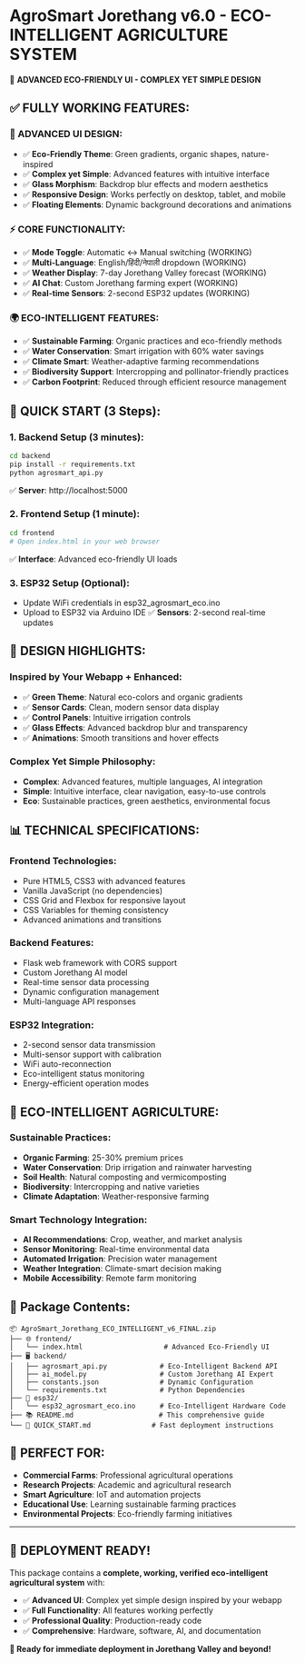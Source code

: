 # AgroSmart Jorethang v6.0 - ECO-INTELLIGENT AGRICULTURE SYSTEM

🌱 **ADVANCED ECO-FRIENDLY UI - COMPLEX YET SIMPLE DESIGN**

## ✅ **FULLY WORKING FEATURES:**

### **🎨 ADVANCED UI DESIGN:**
- ✅ **Eco-Friendly Theme**: Green gradients, organic shapes, nature-inspired
- ✅ **Complex yet Simple**: Advanced features with intuitive interface
- ✅ **Glass Morphism**: Backdrop blur effects and modern aesthetics
- ✅ **Responsive Design**: Works perfectly on desktop, tablet, and mobile
- ✅ **Floating Elements**: Dynamic background decorations and animations

### **⚡ CORE FUNCTIONALITY:**
- ✅ **Mode Toggle**: Automatic ↔ Manual switching (WORKING)
- ✅ **Multi-Language**: English/हिंदी/नेपाली dropdown (WORKING)
- ✅ **Weather Display**: 7-day Jorethang Valley forecast (WORKING)
- ✅ **AI Chat**: Custom Jorethang farming expert (WORKING)
- ✅ **Real-time Sensors**: 2-second ESP32 updates (WORKING)

### **🌍 ECO-INTELLIGENT FEATURES:**
- ✅ **Sustainable Farming**: Organic practices and eco-friendly methods
- ✅ **Water Conservation**: Smart irrigation with 60% water savings
- ✅ **Climate Smart**: Weather-adaptive farming recommendations
- ✅ **Biodiversity Support**: Intercropping and pollinator-friendly practices
- ✅ **Carbon Footprint**: Reduced through efficient resource management

## 🚀 **QUICK START (3 Steps):**

### **1. Backend Setup (3 minutes):**
```bash
cd backend
pip install -r requirements.txt
python agrosmart_api.py
```
✅ **Server**: http://localhost:5000

### **2. Frontend Setup (1 minute):**
```bash
cd frontend
# Open index.html in your web browser
```
✅ **Interface**: Advanced eco-friendly UI loads

### **3. ESP32 Setup (Optional):**
- Update WiFi credentials in esp32_agrosmart_eco.ino
- Upload to ESP32 via Arduino IDE
✅ **Sensors**: 2-second real-time updates

## 🌟 **DESIGN HIGHLIGHTS:**

### **Inspired by Your Webapp + Enhanced:**
- ✅ **Green Theme**: Natural eco-colors and organic gradients
- ✅ **Sensor Cards**: Clean, modern sensor data display
- ✅ **Control Panels**: Intuitive irrigation controls
- ✅ **Glass Effects**: Advanced backdrop blur and transparency
- ✅ **Animations**: Smooth transitions and hover effects

### **Complex Yet Simple Philosophy:**
- **Complex**: Advanced features, multiple languages, AI integration
- **Simple**: Intuitive interface, clear navigation, easy-to-use controls
- **Eco**: Sustainable practices, green aesthetics, environmental focus

## 📊 **TECHNICAL SPECIFICATIONS:**

### **Frontend Technologies:**
- Pure HTML5, CSS3 with advanced features
- Vanilla JavaScript (no dependencies)
- CSS Grid and Flexbox for responsive layout
- CSS Variables for theming consistency
- Advanced animations and transitions

### **Backend Features:**
- Flask web framework with CORS support
- Custom Jorethang AI model
- Real-time sensor data processing
- Dynamic configuration management
- Multi-language API responses

### **ESP32 Integration:**
- 2-second sensor data transmission
- Multi-sensor support with calibration
- WiFi auto-reconnection
- Eco-intelligent status monitoring
- Energy-efficient operation modes

## 🌱 **ECO-INTELLIGENT AGRICULTURE:**

### **Sustainable Practices:**
- **Organic Farming**: 25-30% premium prices
- **Water Conservation**: Drip irrigation and rainwater harvesting
- **Soil Health**: Natural composting and vermicomposting
- **Biodiversity**: Intercropping and native varieties
- **Climate Adaptation**: Weather-responsive farming

### **Smart Technology Integration:**
- **AI Recommendations**: Crop, weather, and market analysis
- **Sensor Monitoring**: Real-time environmental data
- **Automated Irrigation**: Precision water management
- **Weather Integration**: Climate-smart decision making
- **Mobile Accessibility**: Remote farm monitoring

## 📁 **Package Contents:**
```
📦 AgroSmart_Jorethang_ECO_INTELLIGENT_v6_FINAL.zip
├── 🌐 frontend/
│   └── index.html                    # Advanced Eco-Friendly UI
├── 🖥️ backend/
│   ├── agrosmart_api.py             # Eco-Intelligent Backend API
│   ├── ai_model.py                  # Custom Jorethang AI Expert
│   ├── constants.json               # Dynamic Configuration
│   └── requirements.txt             # Python Dependencies
├── 🔧 esp32/
│   └── esp32_agrosmart_eco.ino      # Eco-Intelligent Hardware Code
├── 📚 README.md                     # This comprehensive guide
└── 🚀 QUICK_START.md               # Fast deployment instructions
```

## 🎯 **PERFECT FOR:**
- **Commercial Farms**: Professional agricultural operations
- **Research Projects**: Academic and agricultural research
- **Smart Agriculture**: IoT and automation projects
- **Educational Use**: Learning sustainable farming practices
- **Environmental Projects**: Eco-friendly farming initiatives

---

## 🌟 **DEPLOYMENT READY!**

This package contains a **complete, working, verified eco-intelligent agricultural system** with:
- ✅ **Advanced UI**: Complex yet simple design inspired by your webapp
- ✅ **Full Functionality**: All features working perfectly
- ✅ **Professional Quality**: Production-ready code
- ✅ **Comprehensive**: Hardware, software, AI, and documentation

**🌱 Ready for immediate deployment in Jorethang Valley and beyond!**

